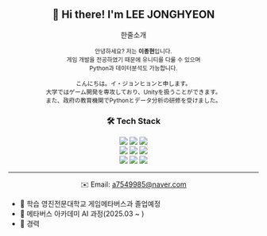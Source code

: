 <div align="center">

## 👋 Hi there! I'm LEE JONGHYEON

<p>한줄소개</p>
<sub>
안녕하세요? 저는 <b>이종현</b>입니다. <br>
게임 개발을 전공하였기 때문에 유니티를 다룰 수 있으며<br>
Python과 데이터분석도 가능합니다.<br>
<br>
こんにちは。イ・ジョンヒョンと申します。<br>
大学ではゲーム開発を専攻しており、Unityを扱うことができます。<br>
また、政府の教育機関でPythonとデータ分析の研修を受けました。
</sub>

### 🛠 Tech Stack

<div align=center> 
<img src="https://img.shields.io/badge/Python-3776AB?style=flat&logo=python&logoColor=white"/>
<img src="https://img.shields.io/badge/FastAPI-009688?style=flat&logo=fastapi&logoColor=white"/>
<img src="https://img.shields.io/badge/Django-092E20?style=flat&logo=django&logoColor=white"/>
<br/>
<img src="https://img.shields.io/badge/GitHub-181717?style=flat&logo=github&logoColor=white"/>
<img src="https://img.shields.io/badge/Machine Learning-FE7A16?style=flat&logo=scikit-learn&logoColor=white"/>
<img src="https://img.shields.io/badge/Deep Learning-8A2BE2?style=flat&logo=pytorch&logoColor=white"/>
<br>
<img src="https://img.shields.io/badge/PyTorch-EE4C2C?style=flat&logo=pytorch&logoColor=white"/>
<img src="https://img.shields.io/badge/LangChain-1A1A1A?style=flat&logo=langchain&logoColor=white"/>
<img src="https://img.shields.io/badge/Windows-0078D6?style=flat&logo=windows&logoColor=white"/>
<br/>

---
✉️ Email: a7549985@naver.com
</div></div>

- 🌱 학습 영진전문대학교 게임메타버스과 졸업예정
- 🌱 메타버스 아카데미 AI 과정(2025.03 ~ )
- 👯 경력

